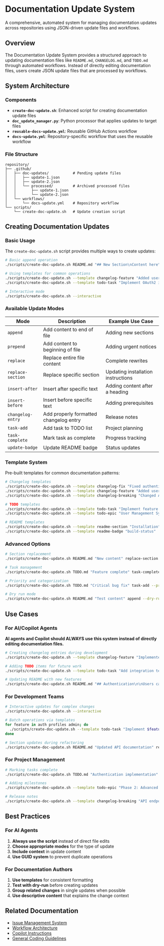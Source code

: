 <!-- file: docs/documentation-updates.md -->
<!-- version: 2.0.0 -->
<!-- guid: 4e5f6789-0123-4567-8901-2345678901ab -->

# Documentation Update System

A comprehensive, automated system for managing documentation updates across repositories using JSON-driven update files and workflows.

## Overview

The Documentation Update System provides a structured approach to updating documentation files like `README.md`, `CHANGELOG.md`, and `TODO.md` through automated workflows. Instead of directly editing documentation files, users create JSON update files that are processed by workflows.

## System Architecture

### Components

- **`create-doc-update.sh`**: Enhanced script for creating documentation update files
- **`doc_update_manager.py`**: Python processor that applies updates to target files
- **`reusable-docs-update.yml`**: Reusable GitHub Actions workflow
- **`docs-update.yml`**: Repository-specific workflow that uses the reusable workflow

### File Structure

```text
repository/
├── .github/
│   ├── doc-updates/           # Pending update files
│   │   ├── update-1.json
│   │   ├── update-2.json
│   │   └── processed/         # Archived processed files
│   │       ├── update-1.json
│   │       └── update-2.json
│   └── workflows/
│       └── docs-update.yml    # Repository workflow
└── scripts/
    └── create-doc-update.sh   # Update creation script
```

## Creating Documentation Updates

### Basic Usage

The `create-doc-update.sh` script provides multiple ways to create updates:

```bash
# Basic append operation
./scripts/create-doc-update.sh README.md "## New Section\nContent here" append

# Using templates for common operations
./scripts/create-doc-update.sh --template changelog-feature "Added user authentication"
./scripts/create-doc-update.sh --template todo-task "Implement OAuth2 integration"

# Interactive mode
./scripts/create-doc-update.sh --interactive
```

### Available Update Modes

| Mode | Description | Example Use Case |
|------|-------------|------------------|
| `append` | Add content to end of file | Adding new sections |
| `prepend` | Add content to beginning of file | Adding urgent notices |
| `replace` | Replace entire file content | Complete rewrites |
| `replace-section` | Replace specific section | Updating installation instructions |
| `insert-after` | Insert after specific text | Adding content after a heading |
| `insert-before` | Insert before specific text | Adding prerequisites |
| `changelog-entry` | Add properly formatted changelog entry | Release notes |
| `task-add` | Add task to TODO list | Project planning |
| `task-complete` | Mark task as complete | Progress tracking |
| `update-badge` | Update README badge | Status updates |

### Template System

Pre-built templates for common documentation patterns:

```bash
# Changelog templates
./scripts/create-doc-update.sh --template changelog-fix "Fixed authentication bug"
./scripts/create-doc-update.sh --template changelog-feature "Added user profiles"
./scripts/create-doc-update.sh --template changelog-breaking "Changed API response format"

# TODO templates
./scripts/create-doc-update.sh --template todo-task "Implement feature X" --priority HIGH
./scripts/create-doc-update.sh --template todo-epic "User Management System"

# README templates
./scripts/create-doc-update.sh --template readme-section "Installation"
./scripts/create-doc-update.sh --template readme-badge "build-status"
```

### Advanced Options

```bash
# Section replacement
./scripts/create-doc-update.sh README.md "New content" replace-section --section "Installation"

# Task management
./scripts/create-doc-update.sh TODO.md "Feature complete" task-complete --task-id "AUTH-001"

# Priority and categorization
./scripts/create-doc-update.sh TODO.md "Critical bug fix" task-add --priority HIGH --category "Bugs"

# Dry run mode
./scripts/create-doc-update.sh README.md "Test content" append --dry-run
```

## Use Cases

### For AI/Copilot Agents

**AI agents and Copilot should ALWAYS use this system instead of directly editing documentation files.**

```bash
# Creating changelog entries during development
./scripts/create-doc-update.sh --template changelog-feature "Implemented user authentication system"

# Adding TODO items for future work
./scripts/create-doc-update.sh --template todo-task "Add integration tests" --priority MED

# Updating README with new features
./scripts/create-doc-update.sh README.md "## Authentication\n\nUsers can now sign in with..." append
```

### For Development Teams

```bash
# Interactive updates for complex changes
./scripts/create-doc-update.sh --interactive

# Batch operations via templates
for feature in auth profiles admin; do
  ./scripts/create-doc-update.sh --template todo-task "Implement $feature module" --category "Features"
done

# Section updates during refactoring
./scripts/create-doc-update.sh README.md "Updated API documentation" replace-section --section "API Reference"
```

### For Project Management

```bash
# Marking tasks complete
./scripts/create-doc-update.sh TODO.md "Authentication implementation" task-complete

# Adding milestones
./scripts/create-doc-update.sh --template todo-epic "Phase 2: Advanced Features"

# Release notes
./scripts/create-doc-update.sh --template changelog-breaking "API endpoints now require authentication"
```

## Best Practices

### For AI Agents

1. **Always use the script** instead of direct file edits
2. **Choose appropriate modes** for the type of update
3. **Include context** in update content
4. **Use GUID system** to prevent duplicate operations

### For Documentation Authors

1. **Use templates** for consistent formatting
2. **Test with dry-run** before creating updates
3. **Group related changes** in single updates when possible
4. **Use descriptive content** that explains the change context

## Related Documentation

- [Issue Management System](unified-issue-management.md)
- [Workflow Architecture](../WORKFLOW_ARCHITECTURE.md)
- [Copilot Instructions](../copilot-instructions.md)
- [General Coding Guidelines](../instructions/general-coding.instructions.md)
